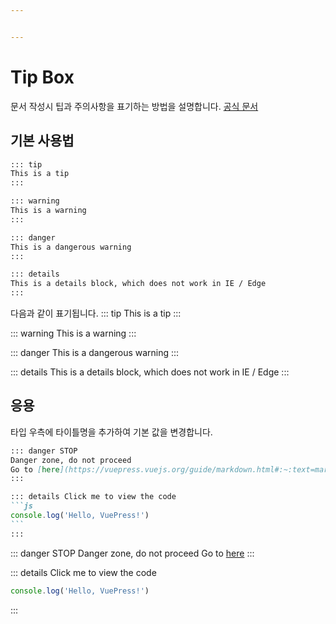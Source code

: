 ```yaml
---


---
```


# Tip Box

문서 작성시 팁과 주의사항을 표기하는 방법을 설명합니다.
[공식 문서](https://vuepress.vuejs.org/guide/markdown.html#:~:text=markdown.toc%20option.-,%23,-Custom%20Containers)

## 기본 사용법
~~~md
::: tip
This is a tip
:::

::: warning
This is a warning
:::

::: danger
This is a dangerous warning
:::

::: details
This is a details block, which does not work in IE / Edge
:::
~~~
다음과 같이 표기됩니다.
::: tip
This is a tip
:::

::: warning
This is a warning
:::

::: danger
This is a dangerous warning
:::

::: details
This is a details block, which does not work in IE / Edge
:::

## 응용
타입 우측에 타이틀명을 추가하여 기본 값을 변경합니다.
~~~md
::: danger STOP
Danger zone, do not proceed
Go to [here](https://vuepress.vuejs.org/guide/markdown.html#:~:text=markdown.toc%20option.-,%23,-Custom%20Containers)
:::

::: details Click me to view the code
```js
console.log('Hello, VuePress!')
```
:::
~~~

::: danger STOP
Danger zone, do not proceed
Go to [here](https://vuepress.vuejs.org/guide/markdown.html#:~:text=markdown.toc%20option.-,%23,-Custom%20Containers)
:::

::: details Click me to view the code
```js
console.log('Hello, VuePress!')
```
:::
